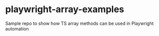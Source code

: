 # playwright-array-examples
Sample repo to show how TS array methods can be used in Playwright automation
